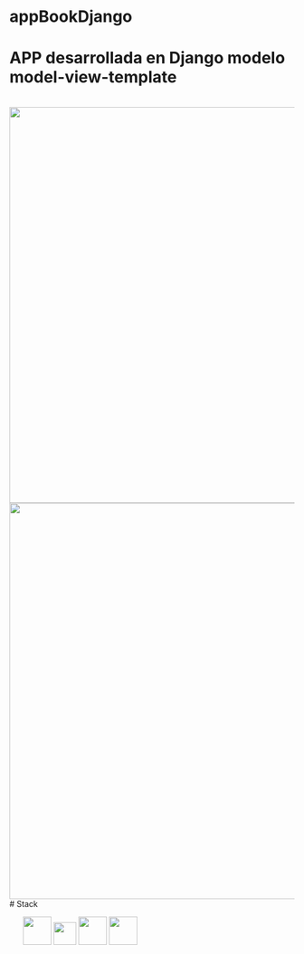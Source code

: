 # appBookDjango
# APP desarrollada en Django modelo model-view-template

<br>
<img src="https://user-images.githubusercontent.com/103292411/251621752-a14d0e70-3350-42fb-940f-b2f30f6cd475.jpg" width="700"></i>
<br>
<img src="https://user-images.githubusercontent.com/103292411/251621920-ac619a31-f0f1-476b-b3c0-49d796e34e92.png" width="700"></i>
# Stack
<ul>
                   <img src="https://user-images.githubusercontent.com/103292411/204977511-5f36c51a-d03b-454e-b16c-683d11185d34.png" id="icon" height="50"></i>
                   <img src="https://miro.medium.com/max/325/1*zzvdRmHGGXONZpuQ2FeqsQ.png" id="icon" height="40"></i>
                   <img src="https://github.com/eurbano5090/appBookDjango/assets/103292411/1cb18aaf-e435-417f-ac6c-3af5670dd617" id="icon" height="50"></i>
                   <img src="https://github.com/eurbano5090/appBookDjango/assets/103292411/e86cc747-22d2-415f-ae54-42f67d2f23b1" id="icon" height="50"></i>
                 

</ul>
